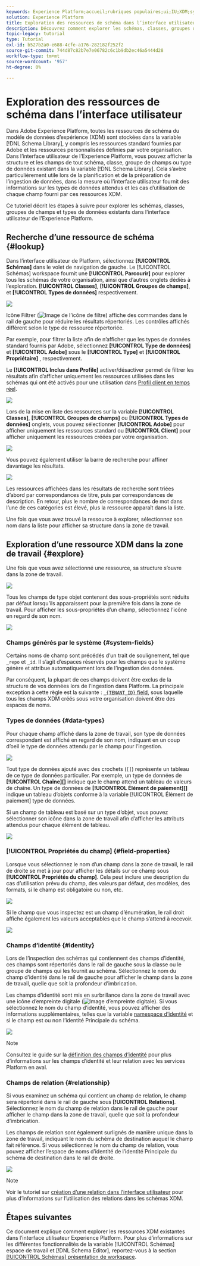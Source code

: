 ```yaml
---
keywords: Experience Platform;accueil;rubriques populaires;ui;IU;XDM;système XDM;modèle de données d’expérience;modèle de données d’expérience;modèle de données d’expérience;modèle de données;modèle de données;explorer;classe;groupe de champs;type de données;schéma;
solution: Experience Platform
title: Exploration des ressources de schéma dans l’interface utilisateur
description: Découvrez comment explorer les schémas, classes, groupes de champs de schéma et types de données existants dans l’interface utilisateur de l’Experience Platform.
topic-legacy: tutorial
type: Tutorial
exl-id: b527b2a0-e688-4cfe-a176-282182f252f2
source-git-commit: 744d87c82b7e7e06782c6c1b9db2ec46a5444d28
workflow-type: tm+mt
source-wordcount: '957'
ht-degree: 0%

---
```


# Exploration des ressources de schéma dans l’interface utilisateur

Dans Adobe Experience Platform, toutes les ressources de schéma du modèle de données d’expérience (XDM) sont stockées dans la variable [!DNL Schema Library], y compris les ressources standard fournies par Adobe et les ressources personnalisées définies par votre organisation. Dans l’interface utilisateur de l’Experience Platform, vous pouvez afficher la structure et les champs de tout schéma, classe, groupe de champs ou type de données existant dans la variable [!DNL Schema Library]. Cela s’avère particulièrement utile lors de la planification et de la préparation de l’ingestion de données, dans la mesure où l’interface utilisateur fournit des informations sur les types de données attendus et les cas d’utilisation de chaque champ fourni par ces ressources XDM.

Ce tutoriel décrit les étapes à suivre pour explorer les schémas, classes, groupes de champs et types de données existants dans l’interface utilisateur de l’Experience Platform.

## Recherche d’une ressource de schéma {#lookup}

Dans l’interface utilisateur de Platform, sélectionnez **[!UICONTROL Schémas]** dans le volet de navigation de gauche. Le [!UICONTROL Schémas] workspace fournit une **[!UICONTROL Parcourir]** pour explorer tous les schémas de votre organisation, ainsi que d’autres onglets dédiés à l’exploration. **[!UICONTROL Classes]**, **[!UICONTROL Groupes de champs]**, et **[!UICONTROL Types de données]** respectivement.

![](../images/ui/explore/tabs.png)

Icône Filtrer (![Image de l’icône de filtre](../images/ui/explore/icon.png)) affiche des commandes dans le rail de gauche pour réduire les résultats répertoriés. Les contrôles affichés diffèrent selon le type de ressource répertoriée.

Par exemple, pour filtrer la liste afin de n’afficher que les types de données standard fournis par Adobe, sélectionnez **[!UICONTROL Type de données]** et **[!UICONTROL Adobe]** sous le **[!UICONTROL Type]** et **[!UICONTROL Propriétaire]** , respectivement.

Le **[!UICONTROL Inclus dans Profile]** activer/désactiver permet de filtrer les résultats afin d’afficher uniquement les ressources utilisées dans les schémas qui ont été activés pour une utilisation dans [Profil client en temps réel](../../profile/home.md).

![](../images/ui/explore/filter.png)

Lors de la mise en liste des ressources sur la variable **[!UICONTROL Classes]**, **[!UICONTROL Groupes de champs]** ou **[!UICONTROL Types de données]** onglets, vous pouvez sélectionner **[!UICONTROL Adobe]** pour afficher uniquement les ressources standard ou **[!UICONTROL Client]** pour afficher uniquement les ressources créées par votre organisation.

![](../images/ui/explore/filter-data-type.png)

Vous pouvez également utiliser la barre de recherche pour affiner davantage les résultats.

![](../images/ui/explore/search.png)

Les ressources affichées dans les résultats de recherche sont triées d’abord par correspondances de titre, puis par correspondances de description. En retour, plus le nombre de correspondances de mot dans l’une de ces catégories est élevé, plus la ressource apparaît dans la liste.

Une fois que vous avez trouvé la ressource à explorer, sélectionnez son nom dans la liste pour afficher sa structure dans la zone de travail.

## Exploration d’une ressource XDM dans la zone de travail {#explore}

Une fois que vous avez sélectionné une ressource, sa structure s’ouvre dans la zone de travail.

![](../images/ui/explore/canvas.png)

Tous les champs de type objet contenant des sous-propriétés sont réduits par défaut lorsqu’ils apparaissent pour la première fois dans la zone de travail. Pour afficher les sous-propriétés d’un champ, sélectionnez l’icône en regard de son nom.

![](../images/ui/explore/field-expand.png)

### Champs générés par le système {#system-fields}

Certains noms de champ sont précédés d’un trait de soulignement, tel que `_repo` et `_id`. Il s’agit d’espaces réservés pour les champs que le système génère et attribue automatiquement lors de l’ingestion des données.

Par conséquent, la plupart de ces champs doivent être exclus de la structure de vos données lors de l’ingestion dans Platform. La principale exception à cette règle est la suivante : [`_{TENANT_ID}` field](../api/getting-started.md#know-your-tenant_id), sous laquelle tous les champs XDM créés sous votre organisation doivent être des espaces de noms.

### Types de données {#data-types}

Pour chaque champ affiché dans la zone de travail, son type de données correspondant est affiché en regard de son nom, indiquant en un coup d’oeil le type de données attendu par le champ pour l’ingestion.

![](../images/ui/explore/data-types.png)

Tout type de données ajouté avec des crochets (`[]`) représente un tableau de ce type de données particulier. Par exemple, un type de données de **[!UICONTROL Chaîne]\[]** indique que le champ attend un tableau de valeurs de chaîne. Un type de données de **[!UICONTROL Élément de paiement]\[]** indique un tableau d’objets conforme à la variable [!UICONTROL Élément de paiement] type de données.

Si un champ de tableau est basé sur un type d’objet, vous pouvez sélectionner son icône dans la zone de travail afin d’afficher les attributs attendus pour chaque élément de tableau.

![](../images/ui/explore/array-type.png)

### [!UICONTROL Propriétés du champ] {#field-properties}

Lorsque vous sélectionnez le nom d’un champ dans la zone de travail, le rail de droite se met à jour pour afficher les détails sur ce champ sous **[!UICONTROL Propriétés du champ]**. Cela peut inclure une description du cas d’utilisation prévu du champ, des valeurs par défaut, des modèles, des formats, si le champ est obligatoire ou non, etc.

![](../images/ui/explore/field-properties.png)

Si le champ que vous inspectez est un champ d’énumération, le rail droit affiche également les valeurs acceptables que le champ s’attend à recevoir.

![](../images/ui/explore/enum-field.png)

### Champs d’identité {#identity}

Lors de l’inspection des schémas qui contiennent des champs d’identité, ces champs sont répertoriés dans le rail de gauche sous la classe ou le groupe de champs qui les fournit au schéma. Sélectionnez le nom du champ d’identité dans le rail de gauche pour afficher le champ dans la zone de travail, quelle que soit la profondeur d’imbrication.

Les champs d’identité sont mis en surbrillance dans la zone de travail avec une icône d’empreinte digitale (![Image d’empreinte digitale](../images/ui/explore/identity-symbol.png)). Si vous sélectionnez le nom du champ d’identité, vous pouvez afficher des informations supplémentaires, telles que la variable [namespace d’identité](../../identity-service/namespaces.md) et si le champ est ou non l’identité Principale du schéma.

![](../images/ui/explore/identity-field.png)

>[!NOTE]
>
>Consultez le guide sur la [définition des champs d’identité](./fields/identity.md) pour plus d’informations sur les champs d’identité et leur relation avec les services Platform en aval.

### Champs de relation {#relationship}

Si vous examinez un schéma qui contient un champ de relation, le champ sera répertorié dans le rail de gauche sous **[!UICONTROL Relations]**. Sélectionnez le nom du champ de relation dans le rail de gauche pour afficher le champ dans la zone de travail, quelle que soit la profondeur d’imbrication.

Les champs de relation sont également surlignés de manière unique dans la zone de travail, indiquant le nom du schéma de destination auquel le champ fait référence. Si vous sélectionnez le nom du champ de relation, vous pouvez afficher l’espace de noms d’identité de l’identité Principale du schéma de destination dans le rail de droite.

![](../images/ui/explore/relationship-field.png)

>[!NOTE]
>
>Voir le tutoriel sur [création d’une relation dans l’interface utilisateur](../tutorials/relationship-ui.md) pour plus d’informations sur l’utilisation des relations dans les schémas XDM.

## Étapes suivantes

Ce document explique comment explorer les ressources XDM existantes dans l’interface utilisateur Experience Platform. Pour plus d’informations sur les différentes fonctionnalités de la variable [!UICONTROL Schémas] espace de travail et [!DNL Schema Editor], reportez-vous à la section [[!UICONTROL Schémas] présentation de workspace](./overview.md).
